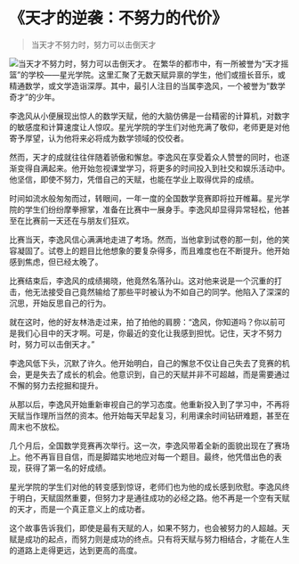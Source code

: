 # 《天才的逆袭：不努力的代价》
> 当天才不努力时，努力可以击倒天才


![当天才不努力时，努力可以击倒天才。](/images/a7504210cbdb4d68af1d327068065588.jpg)
在繁华的都市中，有一所被誉为“天才摇篮”的学校——星光学院。这里汇聚了无数天赋异禀的学生，他们或擅长音乐，或精通数学，或文学造诣深厚。其中，最引人注目的当属李逸风，一个被誉为“数学奇才”的少年。

李逸风从小便展现出惊人的数学天赋，他的大脑仿佛是一台精密的计算机，对数字的敏感度和计算速度让人惊叹。星光学院的学生们对他充满了敬仰，老师更是对他寄予厚望，认为他将来必将成为数学领域的佼佼者。

然而，天才的成就往往伴随着骄傲和懈怠。李逸风在享受着众人赞誉的同时，也逐渐变得自满起来。他开始忽视课堂学习，将更多的时间投入到社交和娱乐活动中。他坚信，即使不努力，凭借自己的天赋，也能在学业上取得优异的成绩。

时间如流水般匆匆而过，转眼间，一年一度的全国数学竞赛即将拉开帷幕。星光学院的学生们纷纷摩拳擦掌，准备在比赛中一展身手。李逸风却显得异常轻松，他甚至在比赛前一天还在与朋友们狂欢。

比赛当天，李逸风信心满满地走进了考场。然而，当他拿到试卷的那一刻，他的笑容凝固了。试卷上的题目比他想象的要复杂得多，而且难度也在不断提升。他开始感到焦虑，但已经太晚了。

比赛结束后，李逸风的成绩揭晓，他竟然名落孙山。这对他来说是一个沉重的打击，他无法接受自己竟然输给了那些平时被认为不如自己的同学。他陷入了深深的沉思，开始反思自己的行为。

就在这时，他的好友林浩走过来，拍了拍他的肩膀：“逸风，你知道吗？你以前可是我们心目中的天才啊。可是，你最近的变化让我感到担忧。记住，天才不努力时，努力可以击倒天才。”

李逸风低下头，沉默了许久。他开始明白，自己的懈怠不仅让自己失去了竞赛的机会，更是失去了成长的机会。他意识到，自己的天赋并非不可超越，而是需要通过不懈的努力去挖掘和提升。

从那以后，李逸风开始重新审视自己的学习态度。他重新投入到了学习中，不再将天赋当作理所当然的资本。他开始每天早起复习，利用课余时间钻研难题，甚至在周末也不放松。

几个月后，全国数学竞赛再次举行。这一次，李逸风带着全新的面貌出现在了赛场上。他不再盲目自信，而是脚踏实地地应对每一个题目。最终，他凭借出色的表现，获得了第一名的好成绩。

星光学院的学生们对他的转变感到惊讶，老师们也为他的成长感到欣慰。李逸风终于明白，天赋固然重要，但努力才是通往成功的必经之路。他不再是一个空有天赋的天才，而是一个真正意义上的成功者。

这个故事告诉我们，即使是最有天赋的人，如果不努力，也会被努力的人超越。天赋是成功的起点，而努力则是成功的终点。只有将天赋与努力相结合，才能在人生的道路上走得更远，达到更高的高度。